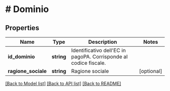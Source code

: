 # # Dominio

## Properties

Name | Type | Description | Notes
------------ | ------------- | ------------- | -------------
**id_dominio** | **string** | Identificativo dell&#39;EC in pagoPA. Corrisponde al codice fiscale. |
**ragione_sociale** | **string** | Ragione sociale | [optional]

[[Back to Model list]](../../README.md#models) [[Back to API list]](../../README.md#endpoints) [[Back to README]](../../README.md)
